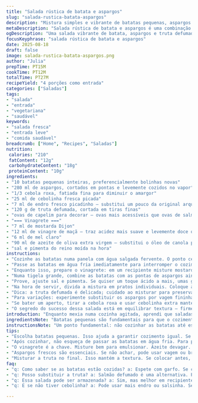 ```yaml
---
title: "Salada rústica de batata e aspargos"
slug: "salada-rustica-batata-aspargos"
description: "Mistura simples e vibrante de batatas pequenas, aspargos crocantes e truta defumada em tiras. Tempera com molho à base de mostarda Dijon, mel e vinagre branco equilibrado pela frescura da cebolinha e do endro picado. Toque final com ovas de salmão que dão estalo de sabor e cor. Explora temperaturas e texturas, equilíbrio entre o defumado e o vegetal, tudo em poucas etapas práticas."
metaDescription: "Salada rústica de batata e aspargos é uma combinação perfeita de texturas e sabores frescos com truta defumada e ovas crocantes."
ogDescription: "Uma salada vibrante de batata, aspargos e truta defumada, com um vinagrete equilibrado que traz frescor e um toque especial."
focusKeyphrase: "salada rústica de batata e aspargos"
date: 2025-08-18
draft: false
image: salada-rustica-batata-aspargos.png
author: "Julia"
prepTime: PT15M
cookTime: PT12M
totalTime: PT27M
recipeYield: "4 porções como entrada"
categories: ["Saladas"]
tags:
- "salada"
- "entrada"
- "vegetariana"
- "saudável"
keywords:
- "salada fresca"
- "entrada leve"
- "comida saudável"
breadcrumb: ["Home", "Recipes", "Saladas"]
nutrition: 
 calories: "210"
 fatContent: "12g"
 carbohydrateContent: "18g"
 proteinContent: "10g"
ingredients:
- "10 batatas pequenas inteiras, preferencialmente bolinhas novas"
- "280 ml de aspargos, cortados em pontas e levemente cozidos no vapor"
- "1/3 cebola roxa, fatiada fina para diminuir o amargor"
- "25 ml de cebolinha fresca picada"
- "7 ml de endro fresco picadinho – substitui um pouco da original arquitectura do prato"
- "120 g de truta defumada, cortada em tiras finas"
- "ovas de capelim para decorar – ovas mais acessíveis que ovas de salmão, com sabor mais suave"
- "=== Vinagrete ==="
- "7 ml de mostarda Dijon"
- "12 ml de vinagre de maçã – traz acidez mais suave e levemente doce que vinagre branco"
- "6 ml de mel claro"
- "90 ml de azeite de oliva extra virgem – substitui o óleo de canola para um perfume mais marcante"
- "sal e pimenta do reino moída na hora"
instructions:
- "Cozinhe as batatas numa panela com água salgada fervente. O ponto certo é quando, ao espetar com um garfo, a batata cede, mas mantém firmeza. Não deixar passar do cozimento para evitar a batata virar purê bagunçado na salada."
- "Passe as batatas em água fria imediatamente para interromper o cozimento, dar firmeza e facilitar o manuseio. Escorra bem e corte cada batata em quartos ou metades dependendo do tamanho."
- "Enquanto isso, prepare o vinagrete: em um recipiente misture mostarda Dijon, vinagre de maçã e mel até homogeneizar. Vá adicionando o azeite aos poucos, mexendo sempre para emulsionar. Tempere com sal e pimenta a gosto. Essa emulsão age como cola pra tudo grudar na salada, além de equilibrar os sabores."
- "Numa tigela grande, combine as batatas com as pontas de aspargos ainda crocantes, a cebola fatiada, o endro e a cebolinha. Regue com a vinagrete e misture delicadamente para não desmanchar as batatas."
- "Prove, ajuste sal e pimenta. Se quiser um toque ácido a mais, umas gotinhas extras de vinagre dão equilíbrio e despertar no paladar, combinação que testei após algumas versões."
- "Na hora de servir, divida a mistura em pratos individuais. Coloque as tiras de truta defumada por cima e decore com as ovas de capelim, que trazem o toque salgado e visual que destaca o prato."
- "Dica: a truta defumada é delicada; cuidado ao misturar para preservar a textura. Prefiro adicionar por último para evitar que se desfaça."
- "Para variações: experimente substituir os aspargos por vagem fininha ou brotos de feijão, para um crocante diferente, ou substituir a truta por salmão defumado. Testei com queijo feta para um toque cremoso, mas perde a proposta leve e refrescante."
- "Se bater um aperto, tirar a cebola roxa e usar cebolinha extra mantém o frescor sem amargo dominante."
- "O segredo do sucesso dessa salada está em equilibrar textura – firme tem que ter – e o contraste entre o defumado e o vegetal fresco, além do molho que une tudo. Uma dessas combinações que pede um vinho branco leve, não agressivo, para acompanhar."
introduction: "Enquanto mexia numa cozinha agitada, aprendi que saladas de batata pedem algo a mais, um toque de frescor e crocância. Aspargos dão essa vibração verde, e a defumação da truta entrega profundidade em cada mordida. Um fio de vinagrete ácido, mais mel para equilibrar, e a surpresa das ovas – seja de capelim ou salmão – que estalam na boca, como pequenos fogos de artifício. Aprender a dosar o cozimento das batatas, não amolecer demais, e equilibrar aromas é parte da arte. Esse conjunto é uma conversa entre texturas, sabores e cores – simples, mas que exige atenção ao detalhe. Testei várias versões e aprendi que a precisão do corte e frescor dos ingredientes fazem toda diferença."
ingredientsNote: "Batatas pequenas são fundamentais para que o cozimento ocorra por igual e a apresentação fique charmosa com os quartos. Substituir óleo de canola por azeite ajuda a elevar a complexidade aromática, principalmente em receitas onde o produto final é servido em temperatura ambiente ou frio. O vinagre de maçã é mais suave que o branco e traz um toque de doçura natural, combinando com o mel, que nunca deve ser exagerado para não roubar o protagonismo da mostarda. As ovas de capelim são uma opção mais acessível e ainda entregam um visual bonito e uma textura estaladiça, diferente da ovas de salmão mais caras. Cebolinha e endro frescos são o par aromático que levanta o prato – escolher sempre os mais frescos e conservar em papel úmido para melhor resultado."
instructionsNote: "Um ponto fundamental: não cozinhar as batatas até estarem completamente macias – batatas cozidas demais viram uma massa que estraga a textura rústica que a receita pede. O choque térmico na água gelada ajuda a parar o cozimento na hora certa e a firmar os pedaços pra salada. Preparar o vinagrete separadamente, com calma, para emulsionar direito o azeite com os ácidos. Não misture a truta na salada antes de servir para evitar que a defumada se quebre e perca a textura. Misture os vegetais delicadamente para manter os pedaços inteiros e evitar que a cebola libere muito líquido, o que poderia tornar a salada aguada. É uma receita que valoriza o equilíbrio entre crocante e macio, ácido e doce, salgado e herbáceo – cada passo importa para não perder essas nuances."
tips:
- "Escolha batatas pequenas. Isso ajuda a garantir cozimento igual. Se usar maiores, corta em pedaços menores. Importante manter textura."
- "Após cozinhar, não esqueça de passar as batatas em água fria. Para parar o cozimento. Além disso, isso facilita o manuseio. Evita amolecimento."
- "O vinagrete é a chave. Misture bem para emulsionar. Azeite devagar. Assim, todos os sabores se unem. Teste e ajuste sal e açúcar."
- "Aspargos frescos são essenciais. Se não achar, pode usar vagem ou brotos. Mudam a crocância e dão toque verde bem diferente."
- "Misturar a truta no final. Isso mantém a textura. Se colocar antes, ela pode desmanchar. Prefira adicionar por último na montagem."
faq:
- "q: Como saber se as batatas estão cozidas? a: Espete com garfo. Se ceder, mas ainda firme, está bom. Evite passar do ponto. A textura é importante."
- "q: Posso substituir a truta? a: Salmão defumado é uma alternativa. Para algo menos caro, use atum em conserva. Muda o sabor, mas funciona."
- "q: Essa salada pode ser armazenada? a: Sim, mas melhor em recipiente fechado. Assim, conserva frescor. Contudo, o ideal é consumir logo. As texturas se alteram."
- "q: E se não tiver cebolinha? a: Pode usar mais endro ou salsinha. Secas, as ervas também valem. Sabor diferente, mas ainda funciona bem."

---
```

